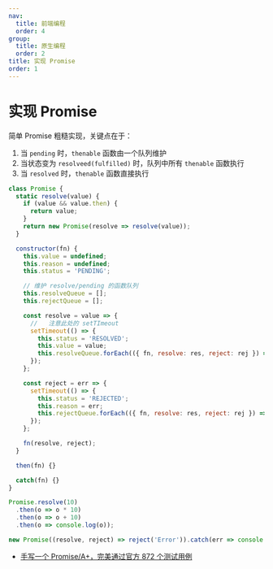 ```yaml
---
nav:
  title: 前端编程
  order: 4
group:
  title: 原生编程
  order: 2
title: 实现 Promise
order: 1
---
```


# 实现 Promise

简单 Promise 粗糙实现，关键点在于：

1. 当 `pending` 时，`thenable` 函数由一个队列维护
2. 当状态变为 `resolveed(fulfilled)` 时，队列中所有 `thenable` 函数执行
3. 当 `resolved` 时，`thenable` 函数直接执行

```js
class Promise {
  static resolve(value) {
    if (value && value.then) {
      return value;
    }
    return new Promise(resolve => resolve(value));
  }

  constructor(fn) {
    this.value = undefined;
    this.reason = undefined;
    this.status = 'PENDING';

    // 维护 resolve/pending 的函数队列
    this.resolveQueue = [];
    this.rejectQueue = [];

    const resolve = value => {
      //   注意此处的 setTImeout
      setTimeout(() => {
        this.status = 'RESOLVED';
        this.value = value;
        this.resolveQueue.forEach(({ fn, resolve: res, reject: rej }) => res(fn(value)));
      });
    };

    const reject = err => {
      setTimeout(() => {
        this.status = 'REJECTED';
        this.reason = err;
        this.rejectQueue.forEach(({ fn, resolve: res, reject: rej }) => rej(fn(err)));
      });
    };

    fn(resolve, reject);
  }

  then(fn) {}

  catch(fn) {}
}

Promise.resolve(10)
  .then(o => o * 10)
  .then(o => o + 10)
  .then(o => console.log(o));

new Promise((resolve, reject) => reject('Error')).catch(err => console.log('Error', err));
```

- [手写一个 Promise/A+，完美通过官方 872 个测试用例](https://juejin.im/post/5e8bec156fb9a03c4d40f4bc)
